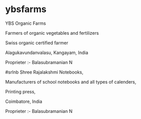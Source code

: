 # ybsfarms
YBS Organic Farms

Farmers of organic vegetables and fertilizers

Swiss organic certified farmer

Alagukavundanvalasu, Kangayam, India

Proprieter :- Balasubramanian N

#srlnb
Shree Rajalakshmi Notebooks,

Manufacturers of school notebooks and all types of calenders,

Printing press,

Coimbatore, India

Proprieter :- Balasubramanian N

